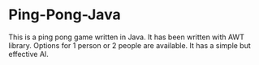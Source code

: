 # Ping-Pong-Java
This is a ping pong game written in Java. It has been written with AWT library. Options for 1 person or 2 people are available. It has a simple but effective AI.
